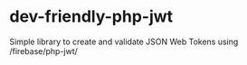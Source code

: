 # dev-friendly-php-jwt
Simple library to create and validate JSON Web Tokens using /firebase/php-jwt/
